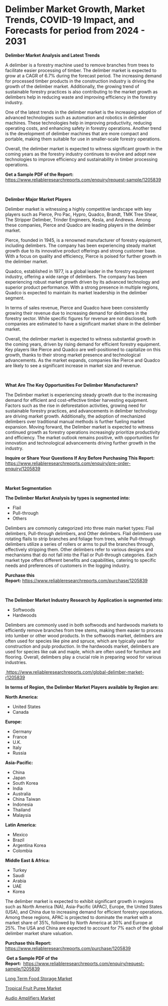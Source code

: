 <p><h1>Delimber Market Growth, Market Trends, COVID-19 Impact, and Forecasts for period from 2024 - 2031</h1></p><p><strong>Delimber Market Analysis and Latest Trends</strong></p>
<p><p>A delimber is a forestry machine used to remove branches from trees to facilitate easier processing of timber. The delimber market is expected to grow at a CAGR of 6.7% during the forecast period. The increasing demand for processed timber products in the construction industry is driving the growth of the delimber market. Additionally, the growing trend of sustainable forestry practices is also contributing to the market growth as delimbers help in reducing waste and improving efficiency in the forestry industry.</p><p>One of the latest trends in the delimber market is the increasing adoption of advanced technologies such as automation and robotics in delimber machines. These technologies help in improving productivity, reducing operating costs, and enhancing safety in forestry operations. Another trend is the development of delimber machines that are more compact and portable, making them suitable for use in smaller-scale forestry operations.</p><p>Overall, the delimber market is expected to witness significant growth in the coming years as the forestry industry continues to evolve and adopt new technologies to improve efficiency and sustainability in timber processing operations.</p></p>
<p><strong>Get a Sample PDF of the Report:&nbsp;</strong> <a href="https://www.reliableresearchreports.com/enquiry/request-sample/1205839">https://www.reliableresearchreports.com/enquiry/request-sample/1205839</a></p>
<p>&nbsp;</p>
<p><strong>Delimber Major Market Players</strong></p>
<p><p>Delimber market is witnessing a highly competitive landscape with key players such as Pierce, Pro Pac, Hypro, Quadco, Brandt, TMK Tree Shear, The Stripper Delimber, Trinder Engineers, Kesla, and Andrews. Among these companies, Pierce and Quadco are leading players in the delimber market.</p><p>Pierce, founded in 1945, is a renowned manufacturer of forestry equipment, including delimbers. The company has been experiencing steady market growth due to its innovative product offerings and strong customer base. With a focus on quality and efficiency, Pierce is poised for further growth in the delimber market.</p><p>Quadco, established in 1977, is a global leader in the forestry equipment industry, offering a wide range of delimbers. The company has been experiencing robust market growth driven by its advanced technology and superior product performance. With a strong presence in multiple regions, Quadco is expected to maintain its market leadership in the delimber segment.</p><p>In terms of sales revenue, Pierce and Quadco have been consistently growing their revenue due to increasing demand for delimbers in the forestry sector. While specific figures for revenue are not disclosed, both companies are estimated to have a significant market share in the delimber market.</p><p>Overall, the delimber market is expected to witness substantial growth in the coming years, driven by rising demand for efficient forestry equipment. Key players like Pierce and Quadco are well-positioned to capitalize on this growth, thanks to their strong market presence and technological advancements. As the market expands, companies like Pierce and Quadco are likely to see a significant increase in market size and revenue.</p></p>
<p>&nbsp;</p>
<p><strong>What Are The Key Opportunities For Delimber Manufacturers?</strong></p>
<p><p>The Delimber market is experiencing steady growth due to the increasing demand for efficient and cost-effective timber harvesting equipment. Factors such as the rise in deforestation activities, growing need for sustainable forestry practices, and advancements in delimber technology are driving market growth. Additionally, the adoption of mechanized delimbers over traditional manual methods is further fueling market expansion. Moving forward, the Delimber market is expected to witness continued growth as forestry operations increasingly prioritize productivity and efficiency. The market outlook remains positive, with opportunities for innovation and technological advancements driving further growth in the industry.</p></p>
<p><strong>Inquire or Share Your Questions If Any Before Purchasing This Report:</strong> <a href="https://www.reliableresearchreports.com/enquiry/pre-order-enquiry/1205839">https://www.reliableresearchreports.com/enquiry/pre-order-enquiry/1205839</a></p>
<p>&nbsp;</p>
<p><strong>Market Segmentation</strong></p>
<p><strong>The Delimber Market Analysis by types is segmented into:</strong></p>
<p><ul><li>Flail</li><li>Pull-through</li><li>Others</li></ul></p>
<p><p>Delimbers are commonly categorized into three main market types: Flail delimbers, Pull-through delimbers, and Other delimbers. Flail delimbers use rotating flails to strip branches and foliage from trees, while Pull-through delimbers utilize a series of rollers or arms to pull the branches through, effectively stripping them. Other delimbers refer to various designs and mechanisms that do not fall into the Flail or Pull-through categories. Each market type offers different benefits and capabilities, catering to specific needs and preferences of customers in the logging industry.</p></p>
<p><strong>Purchase this Report:&nbsp;</strong><a href="https://www.reliableresearchreports.com/purchase/1205839">https://www.reliableresearchreports.com/purchase/1205839</a></p>
<p>&nbsp;</p>
<p><strong>The Delimber Market Industry Research by Application is segmented into:</strong></p>
<p><ul><li>Softwoods</li><li>Hardwoods</li></ul></p>
<p><p>Delimbers are commonly used in both softwoods and hardwoods markets to efficiently remove branches from tree stems, making them easier to process into lumber or other wood products. In the softwoods market, delimbers are often used for species like pine and spruce, which are typically used for construction and pulp production. In the hardwoods market, delimbers are used for species like oak and maple, which are often used for furniture and flooring. Overall, delimbers play a crucial role in preparing wood for various industries.</p></p>
<p><a href="https://www.reliableresearchreports.com/global-delimber-market-r1205839">&nbsp;https://www.reliableresearchreports.com/global-delimber-market-r1205839</a></p>
<p><strong>In terms of Region, the Delimber Market Players available by Region are:</strong></p>
<p>
    <p> <strong> North America: </strong>
        <ul>
            <li>United States</li>
            <li>Canada</li>
        </ul>
        </p> 
    <p> <strong> Europe: </strong>
        <ul>
            <li>Germany</li>
            <li>France</li>
            <li>U.K.</li>
            <li>Italy</li>
            <li>Russia</li>
        </ul>
        </p> 
    <p> <strong> Asia-Pacific: </strong>
        <ul>
            <li>China</li>
            <li>Japan</li>
            <li>South Korea</li>
            <li>India</li>
            <li>Australia</li>
            <li>China Taiwan</li>
            <li>Indonesia</li>
            <li>Thailand</li>
            <li>Malaysia</li>
        </ul>
        </p> 
    <p> <strong> Latin America: </strong>
        <ul>
            <li>Mexico</li>
            <li>Brazil</li>
            <li>Argentina Korea</li>
            <li>Colombia</li>
        </ul>
        </p> 
    <p> <strong> Middle East & Africa: </strong>
        <ul>
            <li>Turkey</li>
            <li>Saudi</li>
            <li>Arabia</li>
            <li>UAE</li>
            <li>Korea</li>
        </ul>
    </p>
    </p>
<p><p>The delimber market is expected to exhibit significant growth in regions such as North America (NA), Asia-Pacific (APAC), Europe, the United States (USA), and China due to increasing demand for efficient forestry operations. Among these regions, APAC is projected to dominate the market with a market share of 35%, followed by North America at 30% and Europe at 25%. The USA and China are expected to account for 7% each of the global delimber market share valuation.</p></p>
<p><strong>Purchase this Report: </strong><a href="https://www.reliableresearchreports.com/purchase/1205839">https://www.reliableresearchreports.com/purchase/1205839</a></p>
<p>&nbsp;<strong>Get a Sample PDF of the Report:&nbsp;&nbsp;</strong><a href="https://www.reliableresearchreports.com/enquiry/request-sample/1205839">https://www.reliableresearchreports.com/enquiry/request-sample/1205839</a></p>
<p><strong></strong></p>
<p><p><a href="https://www.linkedin.com/pulse/long-term-food-storage-market-trends-forecast-competitive-f2she?trackingId=kfh03sUAdXyoiTmPTWRAUw%3D%3D">Long Term Food Storage Market</a></p><p><a href="https://www.linkedin.com/pulse/tropical-fruit-puree-market-exploring-share-trends-future-qboye?trackingId=n7d9ima9oKnjFFkbnSBT5A%3D%3D">Tropical Fruit Puree Market</a></p><p><a href="https://www.linkedin.com/pulse/audio-amplifiers-market-key-successful-business-strategy-kolbc?trackingId=HLc11Y%2FcU6sStaD9REQzfA%3D%3D">Audio Amplifiers Market</a></p></p>